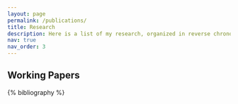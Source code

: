 ```yaml
---
layout: page
permalink: /publications/
title: Research
description: Here is a list of my research, organized in reverse chronological order. Click the buttons to view the abstract and access the link to each paper.
nav: true
nav_order: 3
---
```


## Working Papers

<!-- Page: _pages/publications.md -->
<!-- Bibsearch Feature (disabled) -->
<!-- {% include bib_search.liquid %} -->

<div class="publications">
  {% bibliography %}
</div>

